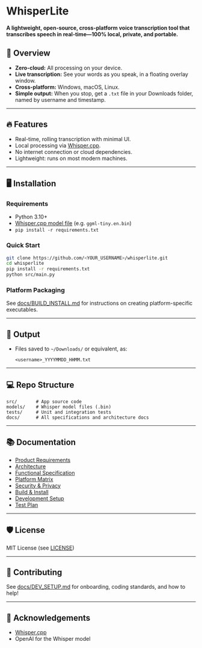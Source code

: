 # WhisperLite

**A lightweight, open-source, cross-platform voice transcription tool that transcribes speech in real-time—100% local, private, and portable.**

## 🚀 Overview

- **Zero-cloud:** All processing on your device.
- **Live transcription:** See your words as you speak, in a floating overlay window.
- **Cross-platform:** Windows, macOS, Linux.
- **Simple output:** When you stop, get a `.txt` file in your Downloads folder, named by username and timestamp.

---

## 🔥 Features

- Real-time, rolling transcription with minimal UI.
- Local processing via [Whisper.cpp](https://github.com/ggerganov/whisper.cpp).
- No internet connection or cloud dependencies.
- Lightweight: runs on most modern machines.

---

## 🖥️ Installation

### Requirements

- Python 3.10+
- [Whisper.cpp model file](https://huggingface.co/ggerganov/whisper.cpp/tree/main) (e.g. `ggml-tiny.en.bin`)
- `pip install -r requirements.txt`

### Quick Start

```bash
git clone https://github.com/<YOUR_USERNAME>/whisperlite.git
cd whisperlite
pip install -r requirements.txt
python src/main.py
```

### Platform Packaging

See [docs/BUILD\_INSTALL.md](docs/BUILD_INSTALL.md) for instructions on creating platform-specific executables.

---

## 📁 Output

* Files saved to `~/Downloads/` or equivalent, as:

  ```
  <username>_YYYYMMDD_HHMM.txt
  ```

---

## 💻 Repo Structure

```
src/       # App source code
models/    # Whisper model files (.bin)
tests/     # Unit and integration tests
docs/      # All specifications and architecture docs
```

---

## 📚 Documentation

* [Product Requirements](docs/PRODUCT_REQUIREMENTS.md)
* [Architecture](docs/ARCHITECTURE.md)
* [Functional Specification](docs/FUNCTIONAL_SPEC.md)
* [Platform Matrix](docs/PLATFORM_MATRIX.md)
* [Security & Privacy](docs/SECURITY_PRIVACY.md)
* [Build & Install](docs/BUILD_INSTALL.md)
* [Development Setup](docs/DEV_SETUP.md)
* [Test Plan](docs/TEST_PLAN.md)

---

## 🛡️ License

MIT License (see [LICENSE](LICENSE))

---

## 🤝 Contributing

See [docs/DEV\_SETUP.md](docs/DEV_SETUP.md) for onboarding, coding standards, and how to help!

---

## 🙏 Acknowledgements

* [Whisper.cpp](https://github.com/ggerganov/whisper.cpp)
* OpenAI for the Whisper model
